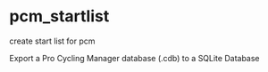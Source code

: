 # pcm_startlist
create start list for pcm


Export a Pro Cycling Manager database (.cdb) to a SQLite Database


